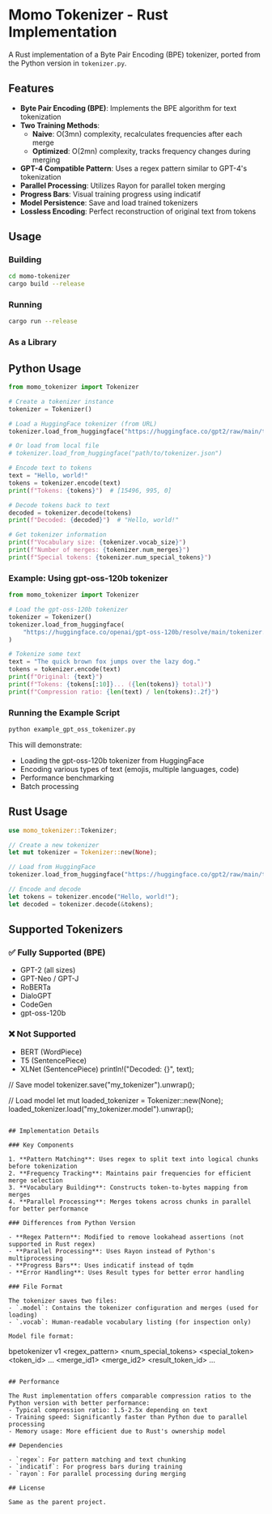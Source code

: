 # Momo Tokenizer - Rust Implementation

A Rust implementation of a Byte Pair Encoding (BPE) tokenizer, ported from the Python version in `tokenizer.py`.

## Features

- **Byte Pair Encoding (BPE)**: Implements the BPE algorithm for text tokenization
- **Two Training Methods**:
    - **Naive**: O(3mn) complexity, recalculates frequencies after each merge
    - **Optimized**: O(2mn) complexity, tracks frequency changes during merging
- **GPT-4 Compatible Pattern**: Uses a regex pattern similar to GPT-4's tokenization
- **Parallel Processing**: Utilizes Rayon for parallel token merging
- **Progress Bars**: Visual training progress using indicatif
- **Model Persistence**: Save and load trained tokenizers
- **Lossless Encoding**: Perfect reconstruction of original text from tokens

## Usage

### Building

```bash
cd momo-tokenizer
cargo build --release
```

### Running

```bash
cargo run --release
```

### As a Library

## Python Usage

```python
from momo_tokenizer import Tokenizer

# Create a tokenizer instance
tokenizer = Tokenizer()

# Load a HuggingFace tokenizer (from URL)
tokenizer.load_from_huggingface("https://huggingface.co/gpt2/raw/main/tokenizer.json")

# Or load from local file
# tokenizer.load_from_huggingface("path/to/tokenizer.json")

# Encode text to tokens
text = "Hello, world!"
tokens = tokenizer.encode(text)
print(f"Tokens: {tokens}")  # [15496, 995, 0]

# Decode tokens back to text
decoded = tokenizer.decode(tokens)
print(f"Decoded: {decoded}")  # "Hello, world!"

# Get tokenizer information
print(f"Vocabulary size: {tokenizer.vocab_size}")
print(f"Number of merges: {tokenizer.num_merges}")
print(f"Special tokens: {tokenizer.num_special_tokens}")
```

### Example: Using gpt-oss-120b tokenizer

```python
from momo_tokenizer import Tokenizer

# Load the gpt-oss-120b tokenizer
tokenizer = Tokenizer()
tokenizer.load_from_huggingface(
    "https://huggingface.co/openai/gpt-oss-120b/resolve/main/tokenizer.json"
)

# Tokenize some text
text = "The quick brown fox jumps over the lazy dog."
tokens = tokenizer.encode(text)
print(f"Original: {text}")
print(f"Tokens: {tokens[:10]}... ({len(tokens)} total)")
print(f"Compression ratio: {len(text) / len(tokens):.2f}")
```

### Running the Example Script

```bash
python example_gpt_oss_tokenizer.py
```

This will demonstrate:

- Loading the gpt-oss-120b tokenizer from HuggingFace
- Encoding various types of text (emojis, multiple languages, code)
- Performance benchmarking
- Batch processing

## Rust Usage

```rust
use momo_tokenizer::Tokenizer;

// Create a new tokenizer
let mut tokenizer = Tokenizer::new(None);

// Load from HuggingFace
tokenizer.load_from_huggingface("https://huggingface.co/gpt2/raw/main/tokenizer.json")?;

// Encode and decode
let tokens = tokenizer.encode("Hello, world!");
let decoded = tokenizer.decode(&tokens);
```

## Supported Tokenizers

### ✅ Fully Supported (BPE)

- GPT-2 (all sizes)
- GPT-Neo / GPT-J
- RoBERTa
- DialoGPT
- CodeGen
- gpt-oss-120b

### ❌ Not Supported

- BERT (WordPiece)
- T5 (SentencePiece)
- XLNet (SentencePiece)
  println!("Decoded: {}", text);

// Save model
tokenizer.save("my_tokenizer").unwrap();

// Load model
let mut loaded_tokenizer = Tokenizer::new(None);
loaded_tokenizer.load("my_tokenizer.model").unwrap();

```

## Implementation Details

### Key Components

1. **Pattern Matching**: Uses regex to split text into logical chunks before tokenization
2. **Frequency Tracking**: Maintains pair frequencies for efficient merge selection
3. **Vocabulary Building**: Constructs token-to-bytes mapping from merges
4. **Parallel Processing**: Merges tokens across chunks in parallel for better performance

### Differences from Python Version

- **Regex Pattern**: Modified to remove lookahead assertions (not supported in Rust regex)
- **Parallel Processing**: Uses Rayon instead of Python's multiprocessing
- **Progress Bars**: Uses indicatif instead of tqdm
- **Error Handling**: Uses Result types for better error handling

### File Format

The tokenizer saves two files:
- `.model`: Contains the tokenizer configuration and merges (used for loading)
- `.vocab`: Human-readable vocabulary listing (for inspection only)

Model file format:
```

bpetokenizer v1
<regex_pattern>
<num_special_tokens>
<special_token> <token_id>
...
<merge_id1> <merge_id2> <result_token_id>
...

```

## Performance

The Rust implementation offers comparable compression ratios to the Python version with better performance:
- Typical compression ratio: 1.5-2.5x depending on text
- Training speed: Significantly faster than Python due to parallel processing
- Memory usage: More efficient due to Rust's ownership model

## Dependencies

- `regex`: For pattern matching and text chunking
- `indicatif`: For progress bars during training
- `rayon`: For parallel processing during merging

## License

Same as the parent project.
```
